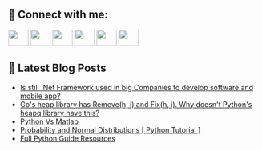 ## 🔎 Connect with me:
[<img height="32" width="40" src="https://cdn.jsdelivr.net/npm/simple-icons@v5/icons/telegram.svg" />](https://t.me/bullbesh)
[<img height="32" width="40" src="https://cdn.jsdelivr.net/npm/simple-icons@v5/icons/vk.svg" />](https://vk.com/bullbesh)
[<img height="32" width="40" src="https://cdn.jsdelivr.net/npm/simple-icons@v5/icons/twitter.svg" />](https://twitter.com/bullbesh1)
[<img height="32" width="40" src="https://cdn.jsdelivr.net/npm/simple-icons@v5/icons/instagram.svg" />](https://www.instagram.com/bullbesh)
[<img height="32" width="40" src="https://cdn.jsdelivr.net/npm/simple-icons@v5/icons/reddit.svg" />](https://www.reddit.com/user/bullbesh)
[<img height="32" width="40" src="https://cdn.jsdelivr.net/npm/simple-icons@v5/icons/youtube.svg" />](https://www.youtube.com/channel/UCtfjRs6uzgq5mfm8S06WTcg)

## 📕 Latest Blog Posts
<!-- BLOG-POST-LIST:START -->
- [Is still .Net Framework used in big Companies to develop software and mobile app?](https://www.reddit.com/r/Python/comments/v4hnlf/is_still_net_framework_used_in_big_companies_to/)
- [Go&#39;s heap library has Remove&lpar;h, i&rpar; and Fix&lpar;h, i&rpar;. Why doesn&#39;t Python&#39;s heapq library have this?](https://www.reddit.com/r/Python/comments/v4havt/gos_heap_library_has_removeh_i_and_fixh_i_why/)
- [Python Vs Matlab](https://www.reddit.com/r/Python/comments/v4gvl4/python_vs_matlab/)
- [Probability and Normal Distributions [ Python Tutorial ]](https://www.reddit.com/r/Python/comments/v4dtm7/probability_and_normal_distributions_python/)
- [Full Python Guide Resources](https://www.reddit.com/r/Python/comments/v4dk1m/full_python_guide_resources/)
<!-- BLOG-POST-LIST:END -->
